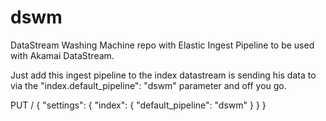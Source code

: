 # dswm
DataStream Washing Machine repo with Elastic Ingest Pipeline to be used with Akamai DataStream.

Just add this ingest pipeline to the index datastream is sending his data to via the "index.default_pipeline": "dswm" parameter and off you go.

PUT /<index>
{
  "settings": {
    "index": {
      "default_pipeline": "dswm"
    }
  }
}
